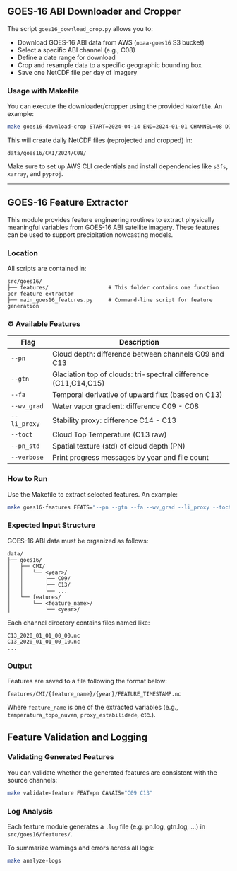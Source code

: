 ## GOES-16 ABI Downloader and Cropper

The script `goes16_download_crop.py` allows you to:

- Download GOES-16 ABI data from AWS (`noaa-goes16` S3 bucket)
- Select a specific ABI channel (e.g., C08)
- Define a date range for download
- Crop and resample data to a specific geographic bounding box
- Save one NetCDF file per day of imagery

### Usage with Makefile

You can execute the downloader/cropper using the provided `Makefile`. An example:

```bash
make goes16-download-crop START=2024-04-14 END=2024-01-01 CHANNEL=08 DIR=./data/goes16/CMI/2024/C08
```

This will create daily NetCDF files (reprojected and cropped) in:

```
data/goes16/CMI/2024/C08/
```

Make sure to set up AWS CLI credentials and install dependencies like `s3fs`, `xarray`, and `pyproj`.

---

## GOES-16 Feature Extractor

This module provides feature engineering routines to extract physically meaningful variables from GOES-16 ABI satellite imagery. These features can be used to support precipitation nowcasting models.

### Location

All scripts are contained in:

```
src/goes16/
├── features/                   # This folder contains one function per feature extractor
├── main_goes16_features.py     # Command-line script for feature generation
```

### ⚙️ Available Features

| Flag         | Description                                                |
|--------------|------------------------------------------------------------|
| `--pn`       | Cloud depth: difference between channels C09 and C13       |
| `--gtn`      | Glaciation top of clouds: tri-spectral difference (C11,C14,C15) |
| `--fa`       | Temporal derivative of upward flux (based on C13)          |
| `--wv_grad`  | Water vapor gradient: difference C09 - C08                 |
| `--li_proxy` | Stability proxy: difference C14 - C13                      |
| `--toct`     | Cloud Top Temperature (C13 raw)                            |
| `--pn_std`   | Spatial texture (std) of cloud depth (PN)                  |
| `--verbose`  | Print progress messages by year and file count             |

### How to Run

Use the Makefile to extract selected features. An example:

```bash
make goes16-features FEATS="--pn --gtn --fa --wv_grad --li_proxy --toct --pn_std --verbose"
```


### Expected Input Structure

GOES-16 ABI data must be organized as follows:

```
data/
├── goes16/
│   ├── CMI/
│   │   └── <year>/
│   │       ├── C09/
│   │       ├── C13/
│   │       └── ...
│   └── features/
│       └── <feature_name>/
│           └── <year>/
```

Each channel directory contains files named like:

```
C13_2020_01_01_00_00.nc
C13_2020_01_01_00_10.nc
...
```

### Output

Features are saved to a file following the format below:

```
features/CMI/{feature_name}/{year}/FEATURE_TIMESTAMP.nc
```

Where `feature_name` is one of the extracted variables (e.g., `temperatura_topo_nuvem`, `proxy_estabilidade`, etc.).

## Feature Validation and Logging

### Validating Generated Features

You can validate whether the generated features are consistent with the source channels:

```bash
make validate-feature FEAT=pn CANAIS="C09 C13"
```

### Log Analysis

Each feature module generates a `.log` file (e.g. pn.log, gtn.log, ...) in `src/goes16/features/`.

To summarize warnings and errors across all logs:

```bash
make analyze-logs
```